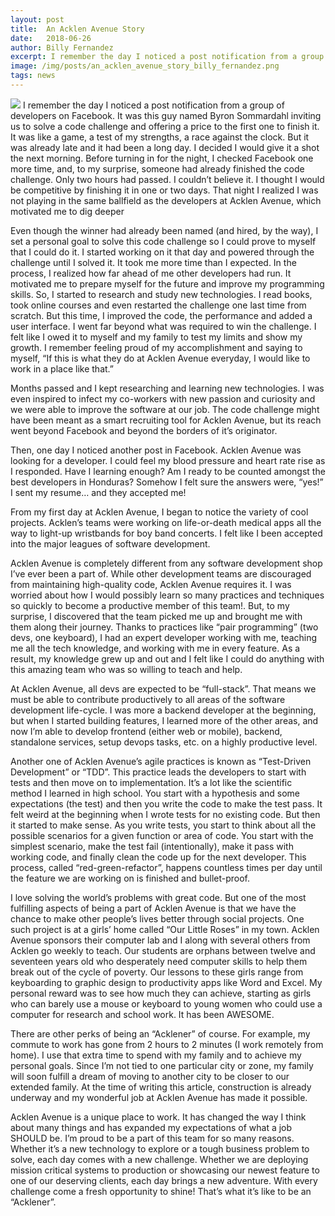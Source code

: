 ```yaml
---
layout: post
title:  An Acklen Avenue Story
date:   2018-06-26
author: Billy Fernandez
excerpt: I remember the day I noticed a post notification from a group of developers on Facebook.
image: /img/posts/an_acklen_avenue_story_billy_fernandez.png
tags: news
---
```

<img src="https://acklenavenue.github.io/img/posts/an_acklen_avenue_story_billy_fernandez_2.jpg">
I remember the day I noticed a post notification from a group of developers on Facebook. It was this guy named Byron Sommardahl inviting us to solve a code challenge and offering a price to the first one to finish it. It was like a game, a test of my strengths, a race against the clock. But it was already late and it had been a long day. I decided I would give it a shot the next morning. Before turning in for the night, I checked Facebook one more time, and, to my surprise, someone had already finished the code challenge. Only two hours had passed. I couldn’t believe it. I thought I would be competitive by finishing it in one or two days. That night I realized I was not playing in the same ballfield as the developers at Acklen Avenue, which motivated me to dig deeper

Even though the winner had already been named (and hired, by the way), I set a personal goal to solve this code challenge so I could prove to myself that I could do it. I started working on it that day and powered through the challenge until I solved it. It took me more time than I expected. In the process, I realized how far ahead of me other developers had run. It motivated me to prepare myself for the future and improve my programming skills. So, I started to research and study new technologies. I read books, took online courses and even restarted the challenge one last time from scratch. But this time, I improved the code, the performance and added a user interface. I went far beyond what was required to win the challenge. I felt like I owed it to myself and my family to test my limits and show my growth. I remember feeling proud of my accomplishment and saying to myself, “If this is what they do at Acklen Avenue everyday, I would like to work in a place like that.”

Months passed and I kept researching and learning new technologies. I was even inspired to infect my co-workers with new passion and curiosity and we were able to improve the software at our job. The code challenge might have been meant as a smart recruiting tool for Acklen Avenue, but its reach went beyond Facebook and beyond the borders of it’s originator. 

Then, one day I noticed another post in Facebook. Acklen Avenue was looking for a developer. I could feel my blood pressure and heart rate rise as I responded. Have I learning enough? Am I ready to be counted amongst the best developers in Honduras? Somehow I felt sure the answers were, “yes!” I sent my resume… and they accepted me!

From my first day at Acklen Avenue, I began to notice the variety of cool projects. Acklen’s teams were working on life-or-death medical apps all the way to light-up wristbands for boy band concerts. I felt like I been accepted into the major leagues of software development.

Acklen Avenue is completely different from any software development shop I’ve ever been a part of. While other development teams are discouraged from maintaining high-quality code, Acklen Avenue requires it. I was worried about how I would possibly learn so many practices and techniques so quickly to become a productive member of this team!. But, to my surprise, I discovered that the team picked me up and brought me with them along their journey. Thanks to practices like “pair programming” (two devs, one keyboard), I had an expert developer working with me, teaching me all the tech knowledge, and working with me in every feature. As a result, my knowledge grew up and out and I felt like I could do anything with this amazing team who was so willing to teach and help.

At Acklen Avenue, all devs are expected to be “full-stack”. That means we must be able to contribute productively to all areas of the software development life-cycle. I was more a backend developer at the beginning, but when I started building features, I learned more of the other areas, and now I’m able to develop frontend (either web or mobile), backend, standalone services, setup devops tasks, etc. on a highly productive level.

Another one of Acklen Avenue’s agile practices is known as “Test-Driven Development” or “TDD”. This practice leads the developers to start with tests and then move on to implementation. It’s a lot like the scientific method I learned in high school. You start with a hypothesis and some expectations (the test) and then you write the code to make the test pass. It felt weird at the beginning when I wrote tests for no existing code. But then it started to make sense. As you write tests, you start to think about all the possible scenarios for a given function or area of code. You start with the simplest scenario, make the test fail (intentionally), make it pass with working code, and finally clean the code up for the next developer. This process, called “red-green-refactor”, happens countless times per day until the feature we are working on is finished and bullet-proof.

I love solving the world’s problems with great code. But one of the most fulfilling aspects of being a part of Acklen Avenue is that we have the chance to make other people’s lives better through social projects. One such project is at a girls’ home called “Our Little Roses” in my town.  Acklen Avenue sponsors their computer lab and I along with several others from Acklen go weekly to teach. Our students are orphans between twelve and seventeen years old who desperately need computer skills to help them break out of the cycle of poverty. Our lessons to these girls range from keyboarding to graphic design to productivity apps like Word and Excel.  My personal reward was to see how much they can achieve, starting as girls who can barely use a mouse or keyboard to young women who could use a computer for research and school work. It has been AWESOME.

There are other perks of being an “Acklener” of course. For example, my commute to work has gone from 2 hours to 2 minutes (I work remotely from home). I use that extra time to spend with my family and to achieve my personal goals. Since I’m not tied to one particular city or zone, my family will soon fulfill a dream of moving to another city to be closer to our extended family. At the time of writing this article, construction is already underway and my wonderful job at Acklen Avenue has made it possible. 

Acklen Avenue is a unique place to work. It has changed the way I think about many things and has expanded my expectations of what a job SHOULD be. I’m proud to be a part of this team for so many reasons. Whether it’s a new technology to explore or a tough business problem to solve,  each day comes with a new challenge. Whether we are deploying mission critical systems to production or showcasing our newest feature to one of our deserving clients, each day brings a new adventure. With every challenge come a fresh opportunity to shine! That’s what it’s like to be an “Acklener”. 
